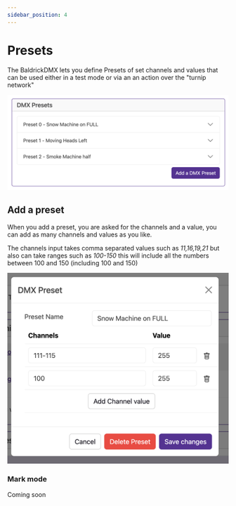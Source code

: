```yaml
---
sidebar_position: 4
---
```


# Presets

The BaldrickDMX lets you define Presets of set channels and values that can be used either in a test mode or via an an action over the "turnip network"

![BaldrickDMX Preset ](../img/dmx-presets.png)

## Add a preset

When you add a preset, you are asked for the channels and a value, you can add as many channels and values as you like.

The channels input takes comma separated values such as *11,16,19,21* but also can take ranges such as *100-150* this will include all the numbers between 100 and 150 (including 100 and 150)

![Add a BaldrickDMX Preset ](../img/dmx-preset-add.png)

### Mark mode

Coming soon



